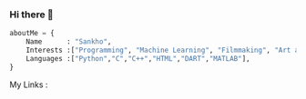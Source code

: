 ### Hi there 👋

```python
aboutMe = {
    Name      : "Sankho",
    Interests :["Programming", "Machine Learning", "Filmmaking", "Art and Music"],
    Languages :["Python","C","C++","HTML","DART","MATLAB"],
}
```

My Links : 
